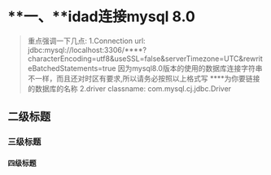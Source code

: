 # **一、**idad连接mysql 8.0

> 重点强调一下几点:
>1.Connection url: jdbc:mysql://localhost:3306/****?characterEncoding=utf8&useSSL=false&serverTimezone=UTC&rewriteBatchedStatements=true
>因为mysql8.0版本的使用的数据库连接字符串不一样，而且还对时区有要求,所以请务必按照以上格式写
>****为你要链接的数据库的名称
>2.driver classname: com.mysql.cj.jdbc.Driver
>
>


## 二级标题
### 三级标题
#### 四级标题

